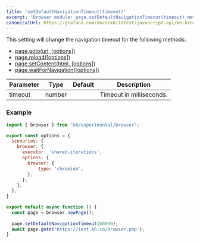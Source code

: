 ```yaml
---
title: 'setDefaultNavigationTimeout(timeout)'
excerpt: 'Browser module: page.setDefaultNavigationTimeout(timeout) method'
canonicalUrl: https://grafana.com/docs/k6/latest/javascript-api/k6-browser/page/setdefaultnavigationtimeout/
---
```


This setting will change the navigation timeout for the following methods:
  - [page.goto(url, [options])](/javascript-api/k6-experimental/browser/page/goto/)
  - [page.reload([options])](/javascript-api/k6-experimental/browser/page/reload/)
  - [page.setContent(html, [options])](/javascript-api/k6-experimental/browser/page/setcontent/)
  - [page.waitForNavigation([options])](/javascript-api/k6-experimental/browser/page/waitfornavigation/)

| Parameter       | Type   | Default | Description                                                                                                                                                                                                                           |
|-----------------|--------|---------|---------------------------------------------------------------------------------------------------------------------------------------------------------------------------------------------------------------------------------------|
| timeout        | number  |     |  Timeout in milliseconds.                              |


### Example

<CodeGroup labels={[]}>

```javascript
import { browser } from 'k6/experimental/browser';

export const options = {
  scenarios: {
    browser: {
      executor: 'shared-iterations',
      options: {
        browser: {
            type: 'chromium',
        },
      },
    },
  },
}

export default async function () {
  const page = browser.newPage();
  
  page.setDefaultNavigationTimeout(60000);
  await page.goto('https://test.k6.io/browser.php');
}
```

</CodeGroup>